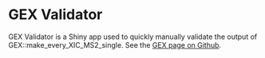 
<!-- README.md is generated from README.Rmd. Please edit that file -->

# GEX Validator

<!-- badges: start -->
<!-- badges: end -->

GEX Validator is a Shiny app used to quickly manually validate the
output of GEX::make\_every\_XIC\_MS2\_single. See the [GEX page on
Github](https://github.com/davidsbutcher/GEX).
